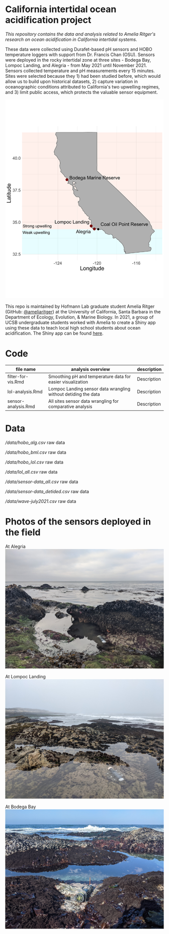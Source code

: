 # California intertidal ocean acidification project 

*This repository contains the data and analysis related to Amelia Ritger's research on ocean acidification in California intertidal systems.*

These data were collected using Durafet-based pH sensors and HOBO temperature loggers with support from Dr. Francis Chan (OSU). Sensors were deployed in the rocky intertidal zone at three sites - Bodega Bay, Lompoc Landing, and Alegria - from May 2021 until November 2021. Sensors collected temperature and pH measurements every 15 minutes. Sites were selected because they 1) had been studied before, which would allow us to build upon historical datasets, 2) capture variation in oceanographic conditions attributed to California's two upwelling regimes, and 3) limit public access, which protects the valuable sensor equipment. 

![Map of study sites in California](/media/site-map.png?raw=true)

This repo is maintained by Hofmann Lab graduate student Amelia Ritger (GitHub: [@ameliaritger](https://github.com/ameliaritger)) at the University of California, Santa Barbara in the Department of Ecology, Evolution, & Marine Biology. In 2021, a group of UCSB undergraduate students worked with Amelia to create a Shiny app using these data to teach local high school students about ocean acidification. The Shiny app can be found [here](https://ameliaritger.shinyapps.io/intertidal-oa-module/). 

# Code

file name | analysis overview | description 
---|---|-----------
filter-for-vis.Rmd | Smoothing pH and temperature data for easier visualization | Description
lol-analysis.Rmd | Lompoc Landing sensor data wrangling without detiding the data | Description
sensor-analysis.Rmd | All sites sensor data wrangling for comparative analysis  | Description

# Data 
*/data/hobo_alg.csv*  raw data

*/data/hobo_bml.csv*  raw data

*/data/hobo_lol.csv*  raw data

*/data/lol_all.csv*  raw data

*/data/sensor-data_all.csv*  raw data

*/data/sensor-data_detided.csv*  raw data

*/data/wave-july2021.csv*  raw data

# Photos of the sensors deployed in the field
At Alegria
![Alt text](/media/alg-horizon.jpg?raw=true)

At Lompoc Landing
![Alt text](/media/lol-horizon.jpg?raw=true) 

At Bodega Bay
![Alt text](/media/bodega-sun.jpg?raw=true)